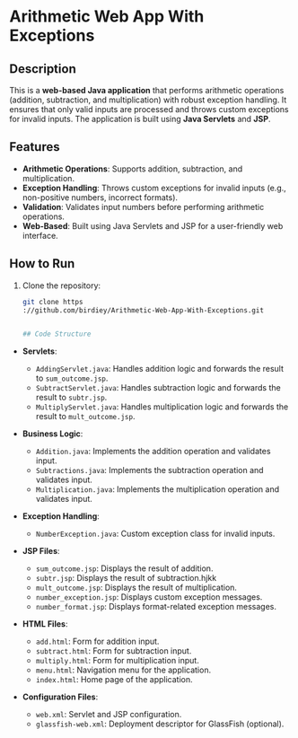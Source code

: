 # Arithmetic Web App With Exceptions

## Description
This is a **web-based Java application** that performs arithmetic operations (addition, subtraction, and multiplication) with robust exception handling. It ensures that only valid inputs are processed and throws custom exceptions for invalid inputs. The application is built using **Java Servlets** and **JSP**.

## Features
- **Arithmetic Operations**: Supports addition, subtraction, and multiplication.
- **Exception Handling**: Throws custom exceptions for invalid inputs (e.g., non-positive numbers, incorrect formats).
- **Validation**: Validates input numbers before performing arithmetic operations.
- **Web-Based**: Built using Java Servlets and JSP for a user-friendly web interface.

## How to Run
1. Clone the repository:
   ```bash
   git clone https
   ://github.com/birdiey/Arithmetic-Web-App-With-Exceptions.git


   ## Code Structure
- **Servlets**:
  - `AddingServlet.java`: Handles addition logic and forwards the result to `sum_outcome.jsp`.
  - `SubtractServlet.java`: Handles subtraction logic and forwards the result to `subtr.jsp`.
  - `MultiplyServlet.java`: Handles multiplication logic and forwards the result to `mult_outcome.jsp`.

- **Business Logic**:
  - `Addition.java`: Implements the addition operation and validates input.
  - `Subtractions.java`: Implements the subtraction operation and validates input.
  - `Multiplication.java`: Implements the multiplication operation and validates input.

- **Exception Handling**:
  - `NumberException.java`: Custom exception class for invalid inputs.

- **JSP Files**:
  - `sum_outcome.jsp`: Displays the result of addition.
  - `subtr.jsp`: Displays the result of subtraction.hjkk
  - `mult_outcome.jsp`: Displays the result of multiplication.
  - `number_exception.jsp`: Displays custom exception messages.
  - `number_format.jsp`: Displays format-related exception messages.

- **HTML Files**:
  - `add.html`: Form for addition input.
  - `subtract.html`: Form for subtraction input.
  - `multiply.html`: Form for multiplication input.
  - `menu.html`: Navigation menu for the application.
  - `index.html`: Home page of the application.

- **Configuration Files**:
  - `web.xml`: Servlet and JSP configuration.
  - `glassfish-web.xml`: Deployment descriptor for GlassFish (optional).
